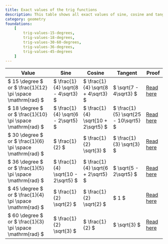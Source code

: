 ```yaml
---
title: Exact values of the trig functions
description: This table shows all exact values of sine, cosine and tangent.
category: geometry
foundations:
    [
        trig-values-15-degrees,
        trig-values-18-degrees,
        trig-values-30-60-degrees,
        trig-values-36-degrees,
        trig-values-45-degrees
    ]
---
```


| Value                                                      | Sine                                | Cosine                              | Tangent                              | Proof                                          |
| ---------------------------------------------------------- | ----------------------------------- | ----------------------------------- | ------------------------------------ | ---------------------------------------------- |
| $ 15 \degree $ or $ \frac{1}{12} \pi \space \mathrm{rad} $ | $ \frac{1}{4} \sqrt{8 - 4\sqrt3} $  | $ \frac{1}{4} \sqrt{8 + 4\sqrt3} $  | $ \sqrt{7 - 4\sqrt3} $               | [Read here](/proofs/trig-values-15-degrees)    |
| $ 18 \degree $ or $ \frac{1}{10} \pi \space \mathrm{rad} $ | $ \frac{1}{4} \sqrt{6 - 2\sqrt5} $  | $ \frac{1}{4} \sqrt{10 + 2\sqrt5} $ | $ \frac{1}{5} \sqrt{25 - 10\sqrt5} $ | [Read here](/proofs/trig-values-18-degrees)    |
| $ 30 \degree $ or $ \frac{1}{6} \pi \space \mathrm{rad} $  | $ \frac{1}{2} $                     | $ \frac{1}{2} \sqrt{3} $            | $ \frac{1}{3} \sqrt{3} $             | [Read here](/proofs/trig-values-30-60-degrees) |
| $ 36 \degree $ or $ \frac{1}{5} \pi \space \mathrm{rad} $  | $ \frac{1}{4} \sqrt{10 - 2\sqrt5} $ | $ \frac{1}{4} \sqrt{6 + 2\sqrt5} $  | $ \sqrt{5 - 2\sqrt5} $               | [Read here](/proofs/trig-values-36-degrees)    |
| $ 45 \degree $ or $ \frac{1}{4} \pi \space \mathrm{rad} $  | $ \frac{1}{2} \sqrt{2} $            | $ \frac{1}{2} \sqrt{2} $            | $ 1 $                                | [Read here](/proofs/trig-values-45-degrees)    |
| $ 60 \degree $ or $ \frac{1}{3} \pi \space \mathrm{rad} $  | $ \frac{1}{2} \sqrt{3} $            | $ \frac{1}{2} $                     | $ \sqrt{3} $                         | [Read here](/proofs/trig-values-30-60-degrees) |
